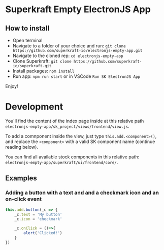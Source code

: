 # Superkraft Empty ElectronJS App

## How to install

- Open terminal
- Navigate to a folder of your choice and run: `git clone https://github.com/superkraft-io/electronjs-empty-app.git`
- Navigate to the cloned rep: `cd electronjs-empty-app`
- Clone Superkraft: `git clone https://github.com/superkraft-io/superkraft.git`
- Install packages: `npm install`
- Run app: `npm run start` or in VSCode `Run SK ElectronJS App`

Enjoy!

# Development

You'll find the content of the index page inside at this relative path `electronjs-empty-app/sk_project/views/frontend/view.js`.

To add a comnponent inside the view, just type `this.add.<component>()`, and replace the `<component>` with a valid SK component name (continue reading below).

You can find all available stock components in this relative path: `electronjs-empty-app/superkraft/ui/frontend/core/`.

## Examples

### Adding a button with a text and and a checkmark icon and an on-click event
```javascript
this.add.button(_c => {
    _c.text = 'My button'
    _c.icon = 'checkmark'

    _c.onClick = ()=>{
        alert('Clicked!')
    }
})
```


